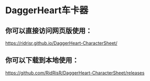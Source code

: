 # DaggerHeart车卡器

## 你可以直接访问网页版使用：
https://ridrisr.github.io/DaggerHeart-CharacterSheet/

## 你可以下载到本地使用：
https://github.com/RidRisR/DaggerHeart-CharacterSheet/releases
